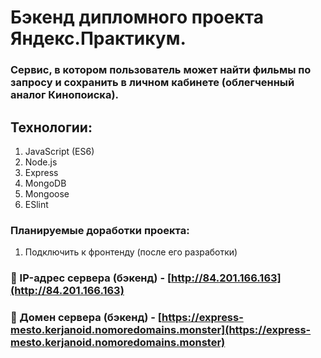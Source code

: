 # Бэкенд дипломного проекта Яндекс.Практикум.

### Сервис, в котором пользователь может найти фильмы по запросу и сохранить в личном кабинете (облегченный аналог Кинопоиска).  

## Технологии:
1. JavaScript (ES6)
2. Node.js
3. Express
4. MongoDB
5. Mongoose
6. ESlint
 
### Планируемые доработки проекта:
1) Подключить к фронтенду (после его разработки)

### :link: IP-адрес сервера (бэкенд) - [http://84.201.166.163](http://84.201.166.163)  
### :link: Домен сервера (бэкенд) - [https://express-mesto.kerjanoid.nomoredomains.monster](https://express-mesto.kerjanoid.nomoredomains.monster) 
